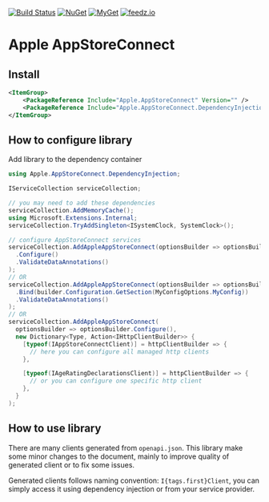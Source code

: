 [![Build Status](https://github.com/aviationexam/apple-app-store-connect-api/actions/workflows/build.yml/badge.svg?branch=main)](https://github.com/aviationexam/apple-app-store-connect-api/actions/workflows/build.yml)
[![NuGet](https://img.shields.io/nuget/v/Aviationexam.Apple.AppStoreConnect.svg?style=flat-square&label=nuget)](https://www.nuget.org/packages/Aviationexam.Apple.AppStoreConnect/)
[![MyGet](https://img.shields.io/myget/apple-app-store-connect/vpre/Aviationexam.Apple.AppStoreConnect?label=MyGet)](https://www.myget.org/feed/apple-app-store-connect/package/nuget/Aviationexam.Apple.AppStoreConnect)
[![feedz.io](https://img.shields.io/badge/endpoint.svg?url=https%3A%2F%2Ff.feedz.io%2Faviationexam%2Fapple-app-store-connect-api%2Fshield%2FAviationexam.Apple.AppStoreConnect%2Flatest&label=Aviationexam.Apple.AppStoreConnect)](https://f.feedz.io/aviationexam/apple-app-store-connect-api/packages/Aviationexam.Apple.AppStoreConnect/latest/download)

# Apple AppStoreConnect

## Install
```xml
<ItemGroup>
    <PackageReference Include="Apple.AppStoreConnect" Version="" />
    <PackageReference Include="Apple.AppStoreConnect.DependencyInjection" Version="" />
</ItemGroup>
```

## How to configure library

Add library to the dependency container

```cs
using Apple.AppStoreConnect.DependencyInjection;

IServiceCollection serviceCollection;

// you may need to add these dependencies
serviceCollection.AddMemoryCache();
using Microsoft.Extensions.Internal;
serviceCollection.TryAddSingleton<ISystemClock, SystemClock>();

// configure AppStoreConnect services
serviceCollection.AddAppleAppStoreConnect(optionsBuilder => optionsBuilder
  .Configure()
  .ValidateDataAnnotations()
);
// OR
serviceCollection.AddAppleAppStoreConnect(optionsBuilder => optionsBuilder
  .Bind(builder.Configuration.GetSection(MyConfigOptions.MyConfig))
  .ValidateDataAnnotations()
);
// OR
serviceCollection.AddAppleAppStoreConnect(
  optionsBuilder => optionsBuilder.Configure(),
  new Dictionary<Type, Action<IHttpClientBuilder>> {
    [typeof(IAppStoreConnectClient)] = httpClientBuilder => {
      // here you can configure all managed http clients
    },

    [typeof(IAgeRatingDeclarationsClient)] = httpClientBuilder => {
      // or you can configure one specific http client
    },
  }
);
```

## How to use library

There are many clients generated from `openapi.json`.
This library make some minor changes to the document, mainly to improve quality of generated client or to fix some issues.

Generated clients follows naming convention: `I{tags.first}Client`, you can simply access it using dependency injection or from your service provider.
```cs

```
